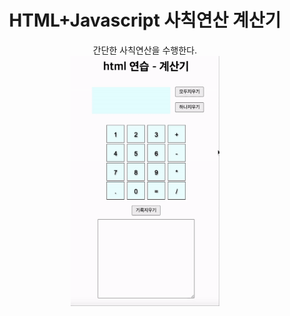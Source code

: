 <h1 align="center">HTML+Javascript 사칙연산 계산기</h1>
<p align="center">간단한 사칙연산을 수행한다.<br><img src="img/cal2.gif" height="400"></p>
